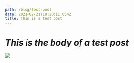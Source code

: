 ```yaml
---
path: /blog/test-post
date: 2021-02-21T10:20:11.054Z
title: This is a test post
---
```


# _This is the body of a test post_

![](/assets/ig_orig.jpg)
